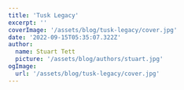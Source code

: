 ```yaml
---
title: 'Tusk Legacy'
excerpt: ''
coverImage: '/assets/blog/tusk-legacy/cover.jpg'
date: '2022-09-15T05:35:07.322Z'
author:
  name: Stuart Tett
  picture: '/assets/blog/authors/stuart.jpg'
ogImage:
  url: '/assets/blog/tusk-legacy/cover.jpg'
---
```

